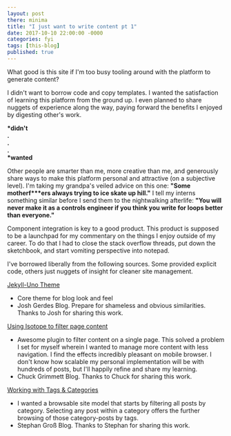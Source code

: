```yaml
---
layout: post
there: minima
title: "I just want to write content pt 1"
date: 2017-10-10 22:00:00 -0000
categories: fyi
tags: [this-blog]
published: true
---
```


What good is this site if I'm too busy tooling around with the platform to generate content?

I didn't want to borrow code and copy templates. I wanted the satisfaction of learning this platform from the ground up. I even planned to share nuggets of experience along the way, paying forward the benefits I enjoyed by digesting other's work.
<!--more-->

**\*didn't**  
**\.**  
**\.**  
**\.**  
**\*wanted**

Other people are smarter than me, more creative than me, and generously share ways to make this platform personal and attractive (on a subjective level). I'm taking my grandpa's veiled advice on this one: **"Some motherf\*\*\*ers always trying to ice skate up hill."** I tell my interns something similar before I send them to the nightwalking afterlife: **"You will never make it as a controls engineer if you think you write for loops better than everyone."**

Component integration is key to a good product. This product is supposed to be a launchpad for my commentary on the things I enjoy outside of my career. To do that I had to close the stack overflow threads, put down the sketchbook, and start vomiting perspective into notepad.

I've borrowed liberally from the following sources. Some provided explicit code, others just nuggets of insight for cleaner site management.   


[Jekyll-Uno Theme](http://joshgerdes.com/2016/jekyll-uno-a-minimal-responsive-theme-for-jekyll/)
- Core theme for blog look and feel
- Josh Gerdes Blog. Prepare for shameless and obvious similarities. Thanks to Josh for sharing this work.

[Using Isotope to filter page content](http://www.cagrimmett.com/projects/2016/09/15/jekyll-categories-isotope.html)
- Awesome plugin to filter content on a single page. This solved a problem I set for myself wherein I wanted to manage more content with less navigation. I find the effects incredibly pleasant on mobile browser. I don't know how scalable my personal implementation will be with hundreds of posts, but I'll happily refine and share my learning.
- Chuck Grimmett Blog. Thanks to Chuck for sharing this work.

[Working with Tags & Categories](http://www.minddust.com/post/tags-and-categories-on-github-pages/)
- I wanted a browsable site model that starts by filtering all posts by category. Selecting any post within a category offers the further browsing of those category-posts by tags.
- Stephan Groß Blog. Thanks to Stephan for sharing this work.
